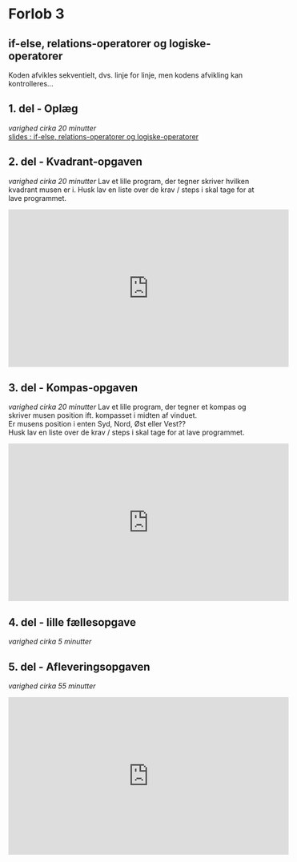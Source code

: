 # Forlob 3
## if-else, relations-operatorer og logiske-operatorer

Koden afvikles sekventielt, dvs. linje for linje, men kodens afvikling kan kontrolleres...

## 1. del - Oplæg
*varighed cirka 20 minutter*  
[slides : if-else, relations-operatorer og logiske-operatorer](if_else_og_operatorer.pdf)

## 2. del - Kvadrant-opgaven
*varighed cirka 20 minutter*
Lav et lille program, der tegner skriver hvilken kvadrant musen er i.
Husk lav en liste over de krav / steps i skal tage for at lave programmet.  

<iframe width="560" height="315" src="https://www.youtube.com/embed/n-WkLxDzIOc" title="YouTube video player" frameborder="0" allow="accelerometer; autoplay; clipboard-write; encrypted-media; gyroscope; picture-in-picture" allowfullscreen></iframe>

## 3. del - Kompas-opgaven
*varighed cirka 20 minutter*
Lav et lille program, der tegner et kompas og skriver musen position ift. kompasset i midten af vinduet.   
Er musens position i enten Syd, Nord, Øst eller Vest??   
Husk lav en liste over de krav / steps i skal tage for at lave programmet.  

<iframe width="560" height="315" src="https://www.youtube.com/embed/FOtPUsnr2-E" title="YouTube video player" frameborder="0" allow="accelerometer; autoplay; clipboard-write; encrypted-media; gyroscope; picture-in-picture" allowfullscreen></iframe>

## 4. del - lille fællesopgave
*varighed cirka 5 minutter*


## 5. del - Afleveringsopgaven
*varighed cirka 55 minutter*

<iframe width="560" height="315" src="https://www.youtube.com/embed/VjsKlSEuVcQ" title="YouTube video player" frameborder="0" allow="accelerometer; autoplay; clipboard-write; encrypted-media; gyroscope; picture-in-picture" allowfullscreen></iframe>

